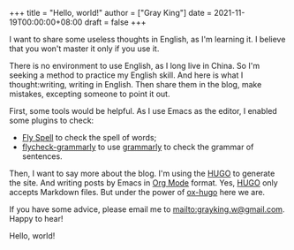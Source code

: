 +++
title = "Hello, world!"
author = ["Gray King"]
date = 2021-11-19T00:00:00+08:00
draft = false
+++

I want to share some useless thoughts in English, as I'm learning it. I believe that you won't master it only if you use it.

There is no environment to use English, as I long live in China. So I'm seeking a method to practice my English skill.
And here is what I thought:writing, writing in English. Then share them in the blog, make mistakes, excepting someone to point it out.

First, some tools would be helpful. As I use Emacs as the editor, I enabled some plugins to check:

-   [Fly Spell](https://www.emacswiki.org/emacs/FlySpell) to check the spell of words;
-   [flycheck-grammarly](https://github.com/emacs-grammarly/flycheck-grammarly) to use [grammarly](https://www.grammarly.com/) to check the grammar of sentences.

Then, I want to say more about the blog. I'm using the [HUGO](https://gohugo.io/) to generate the site. And writing posts by Emacs in [Org Mode](https://orgmode.org/) format.
Yes, [HUGO](https://gohugo.io/) only accepts Markdown files. But under the power of [ox-hugo](https://github.com/kaushalmodi/ox-hugo) here we are.

If you have some advice, please email me to <mailto:grayking.w@gmail.com>. Happy to hear!

Hello, world!
